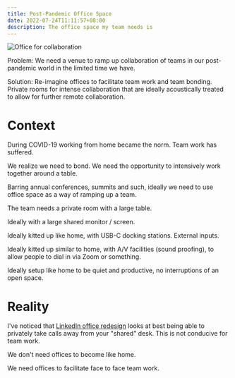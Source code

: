 ```yaml
---
title: Post-Pandemic Office Space
date: 2022-07-24T11:11:57+08:00
description: The office space my team needs is 
---
```


<img src="https://s.natalian.org/2022-07-27/office.jpeg" alt="Office for collaboration">

Problem: We need a venue to ramp up collaboration of teams in our post-pandemic
world in the limited time we have.

Solution: Re-imagine offices to facilitate team work and team bonding. Private
rooms for intense collaboration that are ideally acoustically treated to
allow for further remote collaboration.

# Context

During COVID-19 working from home became the norm. Team work has suffered.

We realize we need to bond. We need the opportunity to intensively work
together around a table.

Barring annual conferences, summits and such, ideally we need to use office space as a
way of ramping up a team.

The team needs a private room with a large table.

Ideally with a large shared monitor / screen.

Ideally kitted up like home, with USB-C docking stations. External inputs.

Ideally kitted up similar to home, with A/V facilities (sound proofing), to
allow people to dial in via Zoom or something.

Ideally setup like home to be quiet and productive, no interruptions of an open space.

# Reality

I've noticed that [LinkedIn office
redesign](https://www.youtube.com/watch?v=p_J3o8VU5rw) looks at best being able
to privately take calls away from your "shared" desk. This is not conducive for
team work.

We don't need offices to become like home.

We need offices to facilitate face to face team work.
